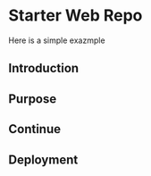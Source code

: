 # Starter Web Repo

Here is a simple exazmple

## Introduction

## Purpose

## Continue

## Deployment